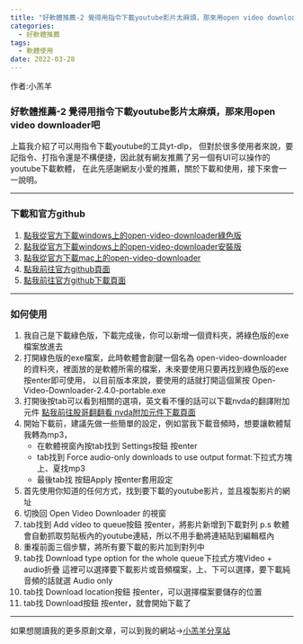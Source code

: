 ```yaml
---
title: "好軟體推薦-2 覺得用指令下載youtube影片太麻煩，那來用open video downloader吧"
categories:
  - 好軟體推薦
tags: 
  - 軟體使用
date: 2022-03-28
---
```


作者:小羔羊


### 好軟體推薦-2 覺得用指令下載youtube影片太麻煩，那來用open video downloader吧

上篇我介紹了可以用指令下載youtube的工具yt-dlp，
但對於很多使用者來說，要記指令、打指令還是不構便捷，因此就有網友推薦了另一個有UI可以操作的youtube下載軟體，
在此先感謝網友小愛的推薦，關於下載和使用，接下來會一一說明。

---


### 下載和官方github


1. [點我從官方下載windows上的open-video-downloader綠色版](https://github.com/jely2002/youtube-dl-gui/releases/download/v2.4.0/Open-Video-Downloader-2.4.0-portable.exe)
1. [點我從官方下載windows上的open-video-downloader安裝版](https://github.com/jely2002/youtube-dl-gui/releases/download/v2.4.0/Open-Video-Downloader-Setup-2.4.0.exe)
1. [點我從官方下載mac上的open-video-downloader](https://github.com/jely2002/youtube-dl-gui/releases/download/v2.4.0/Open-Video-Downloader-2.4.0.dmg)
1. [點我前往官方github頁面](https://github.com/jely2002/youtube-dl-gui)
1. [點我前往官方github下載頁面](https://github.com/jely2002/youtube-dl-gui/releases/tag/v2.4.0)


---


### 如何使用


1. 我自己是下載綠色版，下載完成後，你可以新增一個資料夾，將綠色版的exe檔案放進去
1. 打開綠色版的exe檔案，此時軟體會創鍵一個名為
open-video-downloader
的資料夾，裡面放的是軟體所需的檔案，未來要使用只要再找到綠色版的exe按enter即可使用，
以目前版本來說，要使用的話就打開這個黨按
Open-Video-Downloader-2.4.0-portable.exe
1. 打開後按tab可以看到相關的選項，英文看不懂的話可以下載nvda的翻譯附加元件
[點我前往股哥翻翻看 nvda附加元件下載頁面](http://download.gaga.tw/download_file_content.php?sn=775&btn=content&k=nvda&search=&search_btn=)
1. 開始下載前，建議先做一些簡單的設定，例如當我下載音頻時，想要讓軟體幫我轉為mp3，
   * 在軟體視窗內按tab找到
Settings按鈕
按enter
   * tab找到
Force audio-only downloads to use output format:下拉式方塊
上、夏找mp3
   * 最後tab找
按鈕Apply
按enter套用設定
1. 首先使用你知道的任何方式，找到要下載的youtube影片，並且複製影片的網址
1. 切換回
Open Video Downloader
的視窗
1. tab找到
Add video to queue按鈕
按enter，將影片新增到下載對列
p.s 軟體會自動抓取剪貼板內的youtube連結，所以不用手動將連結貼到編輯框內
1. 重複前面三個步驟，將所有要下載的影片加到對列中
1. tab找
Download type option for the whole queue下拉式方塊Video + audio折疊
這裡可以選擇要下載影片或音頻檔案，上、下可以選擇，要下載純音頻的話就選
Audio only
1. tab找
Download location按鈕
按enter，可以選擇檔案要儲存的位置
1. tab找
Download按鈕
按enter，就會開始下載了


---

如果想閱讀我的更多原創文章，可以到我的網站→[小羔羊分享站](https://lamb.tw/)

